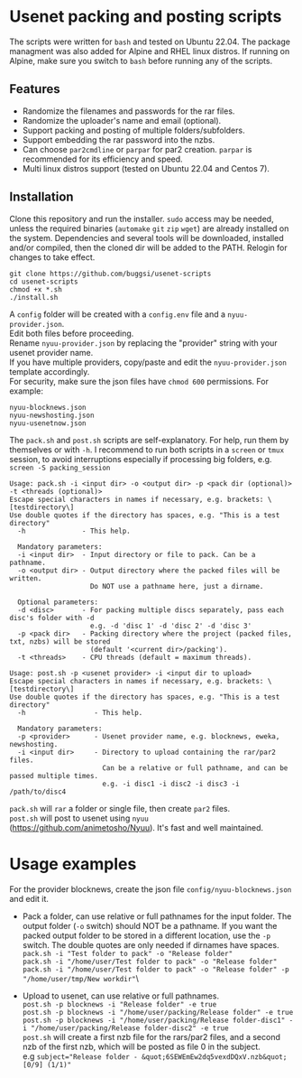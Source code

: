 # Usenet packing and posting scripts
The scripts were written for `bash` and tested on Ubuntu 22.04. The package managment was also added for Alpine and RHEL linux distros. If running on Alpine, make sure you switch to `bash` before running any of the scripts.

## Features
- Randomize the filenames and passwords for the rar files.
- Randomize the uploader's name and email (optional).
- Support packing and posting of multiple folders/subfolders.
- Support embedding the rar password into the nzbs.
- Can choose `par2cmdline` or `parpar` for par2 creation. `parpar` is recommended for its efficiency and speed.
- Multi linux distros support (tested on Ubuntu 22.04 and Centos 7).

## Installation
Clone this repository and run the installer. `sudo` access may be needed, unless the required binaries (`automake` `git` `zip` `wget`) are already installed on the system. Dependencies and several tools will be downloaded, installed and/or compiled, then the cloned dir will be added to the PATH. Relogin for changes to take effect.
```
git clone https://github.com/buggsi/usenet-scripts
cd usenet-scripts
chmod +x *.sh
./install.sh
```

A `config` folder will be created with a `config.env` file and a `nyuu-provider.json`.\
Edit both files before proceeding.\
Rename `nyuu-provider.json` by replacing the "provider" string with your usenet provider name.\
If you have multiple providers, copy/paste and edit the `nyuu-provider.json` template accordingly.\
For security, make sure the json files have `chmod 600` permissions.
For example:
```
nyuu-blocknews.json
nyuu-newshosting.json
nyuu-usenetnow.json
```

The `pack.sh` and `post.sh` scripts are self-explanatory. For help, run them by themselves or with `-h`. I recommend to run both scripts in a `screen` or `tmux` session, to avoid interruptions especially if processing big folders, e.g. `screen -S packing_session`

```
Usage: pack.sh -i <input dir> -o <output dir> -p <pack dir (optional)> -t <threads (optional)>
Escape special characters in names if necessary, e.g. brackets: \[testdirectory\]
Use double quotes if the directory has spaces, e.g. "This is a test directory"
  -h              - This help.

  Mandatory parameters:
  -i <input dir>  - Input directory or file to pack. Can be a pathname.
  -o <output dir> - Output directory where the packed files will be written.
                    Do NOT use a pathname here, just a dirname.
  
  Optional parameters:
  -d <disc>       - For packing multiple discs separately, pass each disc's folder with -d
                    e.g. -d 'disc 1' -d 'disc 2' -d 'disc 3'
  -p <pack dir>   - Packing directory where the project (packed files, txt, nzbs) will be stored
                    (default '<current dir>/packing').
  -t <threads>    - CPU threads (default = maximum threads).
```

```
Usage: post.sh -p <usenet provider> -i <input dir to upload>
Escape special characters in names if necessary, e.g. brackets: \[testdirectory\]
Use double quotes if the directory has spaces, e.g. "This is a test directory"
  -h                 - This help.
  
  Mandatory parameters:
  -p <provider>      - Usenet provider name, e.g. blocknews, eweka, newshosting.
  -i <input dir>     - Directory to upload containing the rar/par2 files.
                       Can be a relative or full pathname, and can be passed multiple times.
                       e.g. -i disc1 -i disc2 -i disc3 -i /path/to/disc4
```

`pack.sh` will `rar` a folder or single file, then create `par2` files.\
`post.sh` will post to usenet using `nyuu` (https://github.com/animetosho/Nyuu). It's fast and well maintained.

# Usage examples
For the provider blocknews, create the json file `config/nyuu-blocknews.json` and edit it.

- Pack a folder, can use relative or full pathnames for the input folder. The output folder (`-o` switch) should NOT be a pathname. If you want the packed output folder to be stored in a different location, use the `-p` switch. The double quotes are only needed if dirnames have spaces.\
`pack.sh -i "Test folder to pack" -o "Release folder"`\
`pack.sh -i "/home/user/Test folder to pack" -o "Release folder"`\
`pack.sh -i "/home/user/Test folder to pack" -o "Release folder" -p "/home/user/tmp/New workdir"`\

- Upload to usenet, can use relative or full pathnames.\
`post.sh -p blocknews -i "Release folder" -e true`\
`post.sh -p blocknews -i "/home/user/packing/Release folder" -e true`\
`post.sh -p blocknews -i "/home/user/packing/Release folder-disc1" -i "/home/user/packing/Release folder-disc2" -e true`\
`post.sh` will create a first nzb file for the rars/par2 files, and a second nzb of the first nzb, which will be posted as file 0 in the subject.\
e.g `subject="Release folder - &quot;6SEWEmEw2dq5vexdDQxV.nzb&quot; [0/9] (1/1)"`
